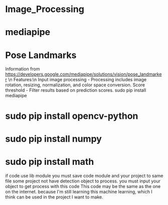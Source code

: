 # Image_Processing
# mediapipe
# Pose Landmarks

Information from https://developers.google.com/mediapipe/solutions/vision/pose_landmarker \n
 Features:\n
Input image processing - Processing includes image rotation, resizing, normalization, and color space conversion.
Score threshold - Filter results based on prediction scores.
    sudo pip install mediapipe

# sudo pip install opencv-python
# sudo pip install numpy
# sudo pip install math
if code use lib module you must save code module and your project to same file
some project not have detection object to process. you must input your object to get process with this code
This code may be the same as the one on the internet. because I'm still learning this machine learning, which I think can be used in the project I want to make.
